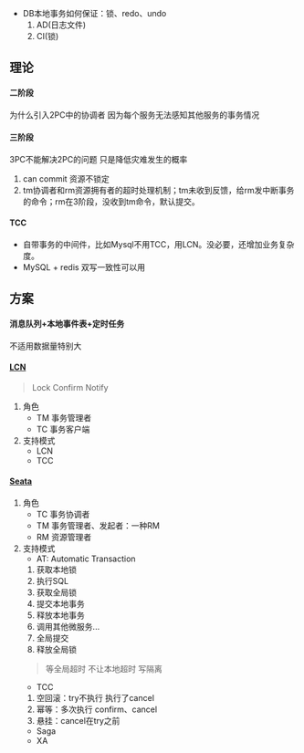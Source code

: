 - DB本地事务如何保证：锁、redo、undo
    1. AD(日志文件)
    2. CI(锁)
## 理论
#### 二阶段
为什么引入2PC中的协调者 因为每个服务无法感知其他服务的事务情况
#### 三阶段
3PC不能解决2PC的问题 只是降低灾难发生的概率
1. can commit 资源不锁定
2. tm协调者和rm资源拥有者的超时处理机制；tm未收到反馈，给rm发中断事务的命令；rm在3阶段，没收到tm命令，默认提交。
#### TCC
- 自带事务的中间件，比如Mysql不用TCC，用LCN。没必要，还增加业务复杂度。
- MySQL + redis 双写一致性可以用
## 方案
#### 消息队列+本地事件表+定时任务
不适用数据量特别大
#### [LCN](https://www.codingapi.com/docs/home/)
> Lock Confirm Notify
1. 角色
    - TM 事务管理者
    - TC 事务客户端
2. 支持模式
    - LCN
    - TCC
#### [Seata](http://seata.io/zh-cn/)
1. 角色
    - TC 事务协调者
    - TM 事务管理者、发起者：一种RM
    - RM 资源管理者
2. 支持模式
    - AT: Automatic Transaction
    1. 获取本地锁
    2. 执行SQL
    3. 获取全局锁
    4. 提交本地事务
    5. 释放本地事务
    6. 调用其他微服务...
    7. 全局提交
    8. 释放全局锁
    > 等全局超时 不让本地超时 写隔离
    - TCC
    1. 空回滚：try不执行 执行了cancel
    2. 幂等：多次执行 confirm、cancel
    3. 悬挂：cancel在try之前
    - Saga
    - XA

